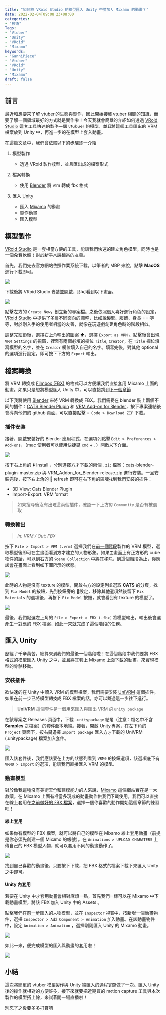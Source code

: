 ```yaml
---
title: "如何將 VRoid Studio 的模型匯入 Unity 中並加入 Mixamo 的動畫？"
date: 2022-02-04T09:08:23+08:00
categories:
- "技術"
Tags: 
- "Vtuber"
- "Unity"
- "VRoid"
- "Mixamo"
keywords:
- "GanniPiece"
- "Vtuber"
- "VRoid"
- "Unity"
- "Mixamo"
draft: false
---
```


<!--more-->
## 前言
最近和想要來了解 vtuber 的生態與製作，因此開始接觸 vtuber 相關的知識，而要了解一個領域最好的方式就是實作啦！今天我就會簡單的介紹如何透過 [VRoid Studio][1] 這套工具快速的製作一個 vtubuer 的模型，並且將這個工具匯出的 VRM 檔案放到 Unity 中，再進一步的在模型上套入動畫。

在這篇文章中，我們會依照以下的步驟逐一介紹

1. 模型製作
	- 透過 VRoid 製作模型，並且匯出成的檔案形式
	
2. 檔案轉換
	- 使用 [Blender][2] 將 vrm 轉成 fbx 格式
	
3. 匯入 [Unity][3]
	- 匯入 [Mixamo][7] 的動畫
	- 製作動畫
	- 匯入模型


## 模型製作
[VRoid Studio][1] 是一套相當方便的工具，能讓我們快速的建立角色模型，同時也是一個免費軟體！對於新手來說相當的友善。

首先，我們先去官方網站依照作業系統下載。以筆者的 MBP 來說，點擊 **MacOS** 進行下載即可。

![](https://i.imgur.com/S5PmmdI.png)

下載後將 VRoid Studio 安裝並開啟，即可看到以下畫面。

![](https://i.imgur.com/2npxcvX.jpg)

點擊左方的 `Create New`，創立新的專案檔。之後依照個人喜好進行角色的設定，[VRoid Studio][1] 中提供了多種不同面向的調整，比如說髮型、服飾、身長⋯⋯等等，對於剛入手的使用者相當的友善，就像在玩遊戲創建角色時的階段相似。

調整完細節後，選擇右上角輸出的圖案 ⬆️，選擇 `Export as VRM` 。點擊後會出現 `VRM Settings` 的視窗，裡面有兩個必填的欄位 `Title`, `Creator`，在 `Title` 欄位填寫模型的名字，並在 `Creator` 欄位填入自己的名字。填寫完後，對其他 optional 的選項進行設定，即可按下下方的 `Export` 輸出。

## 檔案轉換
將 VRM 轉換成 [Filmbox (FBX)][4] 的格式可以方便讓我們直接套用 Mixamo 上面的動畫。如果只是想將模型匯入 Unity 中，可以直接跳到[下一個章節](#匯入-unity)

以下我將使用 [Blender][2] 來將 VRM 轉換成 FBX。我們需要在 blender 裝上兩個不同的插件：[CATS Blender Plugin][5] 和 [VRM Add-on for Blender][6]，按下專案連結後會導向他們的 github 頁面，可以直接點擊 `⬇️ Code > Download ZIP` 下載。

### 插件安裝
接著，開啟安裝好的 Blender 應用程式，在選項列點擊 `Edit > Preferences > Add-ons`，（mac 使用者可以使用快捷鍵 `cmd` + `,`）開啟以下介面。

![](https://i.imgur.com/i2q0CST.png)

按下右上角的 ⬇️ Install ，分別選擇方才下載的兩個 `.zip` 檔案：cats-blender-plugin-master.zip 與 VRM_Addon_for_Blender-release.zip 進行安裝。一旦安裝完後，按下右上角的 🔄 refresh 即可在右下角的區塊找到我們安裝的插件：

- 3D View: Cats Blender Plugin
- Import-Export: VRM format

> 如果搜尋後沒有出現這兩個插件，確認一下上方的 `Community` 是否有被選取


### 轉換輸出
> *In: VRM / Out: FBX*

按下 `File > Import > VRM (.vrm)` 選擇我們在[前一個階段](#模型製作)製作的 VRM 模型，選取模型後即可在主畫面看到方才建立的人物形象。如果主畫面上有正方形的 cube 物件的話，可以到右方的 `Scene Collection` 中將其移除。到這個階段為止，你應該會在畫面上看到如下圖所示的狀態。

![](https://i.imgur.com/F1monk9.jpg)

此時的人物是沒有 texture 的模型，開啟右方的設定列並選取 **CATS** 的分頁，找到 `Fix Model` 的按鈕，先到按鈕旁的 🔧設定，移除其他選項然後留下 `Fix Materials` 的選項後，再按下 `Fix Model` 按鈕，就會看到有 texture 的模型了。

![](https://i.imgur.com/HublXMz.gif)

最後，我們點選左上角的 `File > Export > FBX (.fbx)` 將模型輸出，輸出後會選產生一對應的 FBX 檔案，如此一來就完成了這個階段的任務。

## 匯入 Unity
歷經了千辛萬苦，總算來到我們的最後一個階段啦！在這個階段中我們要將 FBX 格式的模型匯入 Unity 之中，並且將其套上 Mixamo 上面下載的動畫，來實現模型的骨骼移動。

### 安裝插件
欲快速的在 Unity 中讀入 VRM 的模型檔案，我們需要安裝 [UniVRM](https://github.com/vrm-c/UniVRM/releases) 這個插件。如果在前一步已將模型轉換成 FBX 檔案的話，亦可以跳過這一步往下進行。

> **UniVRM** 這個套件是一個用來匯入與匯出 VRM 的 `unity package` 

在該專案之 Releases 頁面中，下載 `.unitypackage` 結尾（注意：檔名中不含 **Samples** 之檔案）的套件至本地端。接著，開啟 Unity 專案，在左下角的 `Project`  頁面下，按右鍵選擇 `Import package` 匯入方才下載的 UniVRM (.unitypackage) 檔案加入套件。

![](https://i.imgur.com/4RZm3AV.gif)

匯入該套件後，我們應該要在上方的狀態列看到 `VRM0` 的按鈕選項，該選項底下有 `VRM0 > Import` 的選項，能讓我們直接匯入 VRM 的模型。

### 動畫模型
對於像我這種沒有美術天份和建模能力的人來說，[Mixamo][7] 這個網站實在是一大救贖。在 Mixamo 上面有相當多現成的動畫動作供我們下載使用，我們可以直接在線上套用在[之前做好的 FBX 檔案](#檔案轉換)，選擇一個你喜歡的動作開始這個章節的練習吧！

#### 線上套用
如果你有模型的 FBX 檔案，就可以將自己的模型在 Mixamo 線上套用動畫（前提是你必須先創建一個 Mixamo 的帳號）。在 `Animations > UPLOAD CHARATERS` 上傳自己的 FBX 模型人物，就可以套用不同的動畫動作了。

![](https://i.imgur.com/Vgr43BV.gif)

找到自己喜歡的動畫後，只要按下下載，把 FBX 格式的檔案下載下來匯入 Unity 之中即可。

#### Unity 內套用
若要在 Unity 中才套用動畫會相對麻煩一點，首先我們一樣可以在 Mixamo 中下載動畫模型，將該 FBX 加入 Unity 中的 Assets 。

點擊我們在[前一步](#安裝插件)匯入的人物模型，並在 `Inspector` 視窗中，按新增一個動畫物件，選擇 `Inspector > Add Component > Animation` 加入動畫。在該動畫物件中，設定 `Animation > Animation` ，選擇剛剛匯入 Unity 的 Mixamo 動畫。

![](https://i.imgur.com/MJGpky1.gif)

如此一來，便完成模型的匯入與動畫的套用啦！

![](https://i.imgur.com/l0XJMHT.gif)

## 小結
這次將簡單的 vtuber 模型製作與 Unity 端匯入的過程實際做了一次。匯入 Unity 後的操作就相對的方便許多，接下來就要把近期買的 motion capture 工具與本次製作的模型搭上線，來試著開一場直播啦！

別忘了之後要多多打賞唷！


[1]: https://vroid.com
[2]: https://www.blender.org
[3]: https://unity.com
[4]: https://en.wikipedia.org/wiki/FBX
[5]: https://github.com/absolute-quantum/cats-blender-plugin
[6]: https://github.com/saturday06/VRM_Addon_for_Blender
[7]: https://www.mixamo.com/#/